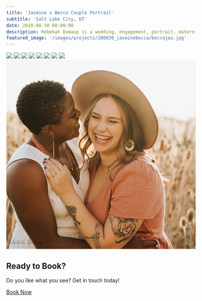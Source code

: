 ```yaml
---
title: 'Jasmine x Becca Couple Portrait'
subtitle: 'Salt Lake City, UT'
date: 2020-08-30 00:00:00
description: Rebekah Dumaup is a wedding, engagement, portrait, maternity, and family photographer based in Saly Lake City, Utah.
featured_image: '/images/projects/200830_jasminebecca/beccajas.jpg'
---
```


<div class="gallery" data-columns="3">
<img src="/images/projects/200830_jasminebecca/beccajas.jpg">
<img src="/images/projects/200830_jasminebecca/beccajas-2.jpg">
<img src="/images/projects/200830_jasminebecca/beccajas-3.jpg">
<img src="/images/projects/200830_jasminebecca/beccajas-4.jpg">
<img src="/images/projects/200830_jasminebecca/beccajas-5.jpg">
<img src="/images/projects/200830_jasminebecca/beccajas-6.jpg">
<img src="/images/projects/200830_jasminebecca/beccajas-7.jpg">
<img src="/images/projects/200830_jasminebecca/beccajas-8.jpg">
<img src="/images/projects/200830_jasminebecca/beccajas-9.jpg">

</div>

## Ready to Book?

Do you like what you see? Get in touch today!

<a href="/contact" class="button button--large">Book Now</a>
